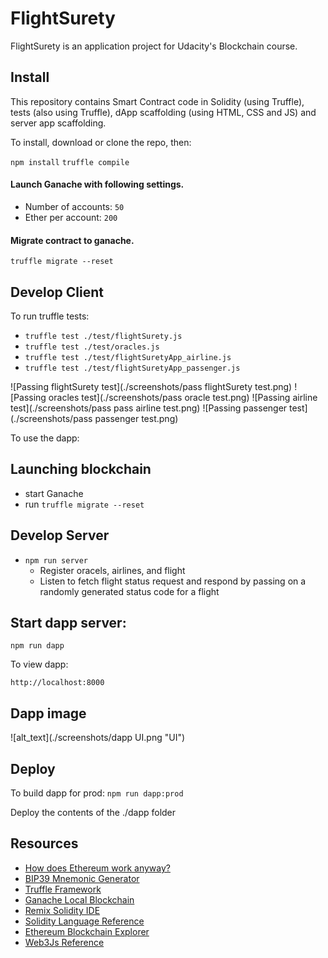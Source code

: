 # FlightSurety

FlightSurety is an application project for Udacity's Blockchain course.

## Install

This repository contains Smart Contract code in Solidity (using Truffle), tests (also using Truffle), dApp scaffolding (using HTML, CSS and JS) and server app scaffolding.

To install, download or clone the repo, then:

`npm install`
`truffle compile`

#### Launch Ganache with following settings.
- Number of accounts: `50`
- Ether per account: `200`

#### Migrate contract to ganache.

`truffle migrate --reset`

## Develop Client

To run truffle tests:

- `truffle test ./test/flightSurety.js`
- `truffle test ./test/oracles.js`
- `truffle test ./test/flightSuretyApp_airline.js`
- `truffle test ./test/flightSuretyApp_passenger.js`

![Passing flightSurety test](./screenshots/pass flightSurety test.png)
![Passing oracles test](./screenshots/pass oracle test.png)
![Passing airline test](./screenshots/pass pass airline test.png)
![Passing passenger test](./screenshots/pass passenger test.png)

To use the dapp:

## Launching blockchain

- start Ganache 
- run `truffle migrate --reset`

## Develop Server
- `npm run server`
    - Register oracels, airlines, and flight
    - Listen to fetch flight status request and respond by passing on a randomly generated status code for a flight

## Start dapp server:

`npm run dapp`

To view dapp:

`http://localhost:8000`

## Dapp image

![alt_text](./screenshots/dapp UI.png "UI")

## Deploy

To build dapp for prod:
`npm run dapp:prod`

Deploy the contents of the ./dapp folder


## Resources

* [How does Ethereum work anyway?](https://medium.com/@preethikasireddy/how-does-ethereum-work-anyway-22d1df506369)
* [BIP39 Mnemonic Generator](https://iancoleman.io/bip39/)
* [Truffle Framework](http://truffleframework.com/)
* [Ganache Local Blockchain](http://truffleframework.com/ganache/)
* [Remix Solidity IDE](https://remix.ethereum.org/)
* [Solidity Language Reference](http://solidity.readthedocs.io/en/v0.4.24/)
* [Ethereum Blockchain Explorer](https://etherscan.io/)
* [Web3Js Reference](https://github.com/ethereum/wiki/wiki/JavaScript-API)